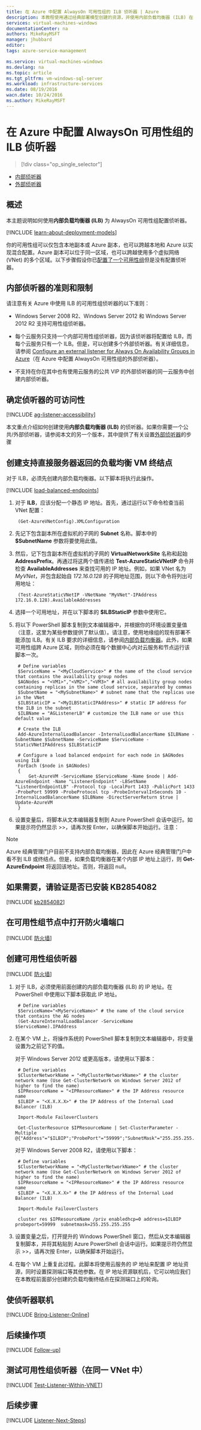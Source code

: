 ```yaml
---
title: 在 Azure 中配置 AlwaysOn 可用性组的 ILB 侦听器 | Azure
description: 本教程使用通过经典部署模型创建的资源，并使用内部负载均衡器 (ILB) 在 Azure 中创建 AlwaysOn 可用性组侦听器。
services: virtual-machines-windows
documentationCenter: na
authors: MikeRayMSFT
manager: jhubbard
editor: 
tags: azure-service-management

ms.service: virtual-machines-windows
ms.devlang: na
ms.topic: article
ms.tgt_pltfrm: vm-windows-sql-server
ms.workload: infrastructure-services
ms.date: 08/19/2016
wacn.date: 10/24/2016
ms.author: MikeRayMSFT
---
```


# 在 Azure 中配置 AlwaysOn 可用性组的 ILB 侦听器

> [!div class="op_single_selector"]
- [内部侦听器](./virtual-machines-windows-classic-ps-sql-int-listener.md)
- [外部侦听器](./virtual-machines-windows-classic-ps-sql-ext-listener.md)

## 概述

本主题说明如何使用**内部负载均衡器 (ILB)** 为 AlwaysOn 可用性组配置侦听器。

[!INCLUDE [learn-about-deployment-models](../../includes/learn-about-deployment-models-classic-include.md)]

你的可用性组可以仅包含本地副本或 Azure 副本，也可以跨越本地和 Azure 以实现混合配置。Azure 副本可以位于同一区域，也可以跨越使用多个虚拟网络 (VNet) 的多个区域。以下步骤假设你已[配置了一个可用性组](./virtual-machines-windows-classic-portal-sql-alwayson-availability-groups.md)但是没有配置侦听器。

## 内部侦听器的准则和限制
请注意有关 Azure 中使用 ILB 的可用性组侦听器的以下准则：

- Windows Server 2008 R2、Windows Server 2012 和 Windows Server 2012 R2 支持可用性组侦听器。

- 每个云服务只支持一个内部可用性组侦听器，因为该侦听器将配置给 ILB，而每个云服务只有一个 ILB。但是，可以创建多个外部侦听器。有关详细信息，请参阅 [Configure an external listener for Always On Availability Groups in Azure](./virtual-machines-windows-classic-ps-sql-ext-listener.md)（在 Azure 中配置 AlwaysOn 可用性组的外部侦听器）。

- 不支持在你在其中也有使用云服务的公共 VIP 的外部侦听器的同一云服务中创建内部侦听器。

## 确定侦听器的可访问性

[!INCLUDE [ag-listener-accessibility](../../includes/virtual-machines-ag-listener-determine-accessibility.md)]

本文重点介绍如何创建使用**内部负载均衡器 (ILB)** 的侦听器。如果你需要一个公共/外部侦听器，请参阅本文的另一个版本，其中提供了有关设置[外部侦听器](./virtual-machines-windows-classic-ps-sql-ext-listener.md)的步骤

## 创建支持直接服务器返回的负载均衡 VM 终结点

对于 ILB，必须先创建内部负载均衡器。以下脚本将执行此操作。

[!INCLUDE [load-balanced-endpoints](../../includes/virtual-machines-ag-listener-load-balanced-endpoints.md)]

1. 对于 **ILB**，应该分配一个静态 IP 地址。首先，通过运行以下命令检查当前 VNet 配置：

        (Get-AzureVNetConfig).XMLConfiguration

1. 先记下包含副本所在虚拟机的子网的 **Subnet** 名称。脚本中的 **$SubnetName** 参数将要使用此值。

1. 然后，记下包含副本所在虚拟机的子网的 **VirtualNetworkSite** 名称和起始 **AddressPrefix**。再通过将这两个值传递给 **Test-AzureStaticVNetIP** 命令并检查 **AvailableAddresses** 来查找可用的 IP 地址。例如，如果 VNet 名为 *MyVNet*，并包含起始自 *172.16.0.128* 的子网地址范围，则以下命令将列出可用地址：

        (Test-AzureStaticVNetIP -VNetName "MyVNet"-IPAddress 172.16.0.128).AvailableAddresses

1. 选择一个可用地址，并在以下脚本的 **$ILBStaticIP** 参数中使用它。

3. 将以下 PowerShell 脚本复制到文本编辑器中，并根据你的环境设置变量值（注意，这里为某些参数提供了默认值）。请注意，使用地缘组的现有部署不能添加 ILB。有关 ILB 要求的详细信息，请参阅[内部负载均衡器](../load-balancer/load-balancer-internal-overview.md)。此外，如果可用性组跨 Azure 区域，则你必须在每个数据中心内对云服务和节点运行该脚本一次。

        # Define variables
        $ServiceName = "<MyCloudService>" # the name of the cloud service that contains the availability group nodes
        $AGNodes = "<VM1>","<VM2>","<VM3>" # all availability group nodes containing replicas in the same cloud service, separated by commas
        $SubnetName = "<MySubnetName>" # subnet name that the replicas use in the VNet
        $ILBStaticIP = "<MyILBStaticIPAddress>" # static IP address for the ILB in the subnet
        $ILBName = "AGListenerLB" # customize the ILB name or use this default value

        # Create the ILB
        Add-AzureInternalLoadBalancer -InternalLoadBalancerName $ILBName -SubnetName $SubnetName -ServiceName $ServiceName -StaticVNetIPAddress $ILBStaticIP

        # Configure a load balanced endpoint for each node in $AGNodes using ILB
        ForEach ($node in $AGNodes)
        {
            Get-AzureVM -ServiceName $ServiceName -Name $node | Add-AzureEndpoint -Name "ListenerEndpoint" -LBSetName "ListenerEndpointLB" -Protocol tcp -LocalPort 1433 -PublicPort 1433 -ProbePort 59999 -ProbeProtocol tcp -ProbeIntervalInSeconds 10 -InternalLoadBalancerName $ILBName -DirectServerReturn $true | Update-AzureVM
        }

1. 设置变量后，将脚本从文本编辑器复制到 Azure PowerShell 会话中运行。如果提示符仍然显示 >>，请再次按 Enter，以确保脚本开始运行。注意：

>[!NOTE]
> Azure 经典管理门户目前不支持内部负载均衡器，因此在 Azure 经典管理门户中看不到 ILB 或终结点。但是，如果负载均衡器在某个内部 IP 地址上运行，则 **Get-AzureEndpoint** 将返回该地址。否则，将返回 null。

## 如果需要，请验证是否已安装 KB2854082

[!INCLUDE [kb2854082](../../includes/virtual-machines-ag-listener-kb2854082.md)]

## 在可用性组节点中打开防火墙端口

[!INCLUDE [防火墙](../../includes/virtual-machines-ag-listener-open-firewall.md)]

## 创建可用性组侦听器

[!INCLUDE [防火墙](../../includes/virtual-machines-ag-listener-create-listener.md)]

1. 对于 ILB，必须使用前面创建的内部负载均衡器 (ILB) 的 IP 地址。在 PowerShell 中使用以下脚本获取此 IP 地址。

        # Define variables
        $ServiceName="<MyServiceName>" # the name of the cloud service that contains the AG nodes
        (Get-AzureInternalLoadBalancer -ServiceName $ServiceName).IPAddress

1. 在某个 VM 上，将操作系统的 PowerShell 脚本复制到文本编辑器中，将变量设置为之前记下的值。

    对于 Windows Server 2012 或更高版本，请使用以下脚本：

        # Define variables
        $ClusterNetworkName = "<MyClusterNetworkName>" # the cluster network name (Use Get-ClusterNetwork on Windows Server 2012 of higher to find the name)
        $IPResourceName = "<IPResourceName>" # the IP Address resource name
        $ILBIP = "<X.X.X.X>" # the IP Address of the Internal Load Balancer (ILB)

        Import-Module FailoverClusters

        Get-ClusterResource $IPResourceName | Set-ClusterParameter -Multiple @{"Address"="$ILBIP";"ProbePort"="59999";"SubnetMask"="255.255.255.255";"Network"="$ClusterNetworkName";"EnableDhcp"=0}

    对于 Windows Server 2008 R2，请使用以下脚本：

        # Define variables
        $ClusterNetworkName = "<MyClusterNetworkName>" # the cluster network name (Use Get-ClusterNetwork on Windows Server 2012 of higher to find the name)
        $IPResourceName = "<IPResourceName>" # the IP Address resource name
        $ILBIP = "<X.X.X.X>" # the IP Address of the Internal Load Balancer (ILB)

        Import-Module FailoverClusters

        cluster res $IPResourceName /priv enabledhcp=0 address=$ILBIP probeport=59999  subnetmask=255.255.255.255

1. 设置变量之后，打开提升的 Windows PowerShell 窗口，然后从文本编辑器复制脚本，并将其粘贴到 Azure PowerShell 会话中运行。如果提示符仍然显示 >>，请再次按 Enter，以确保脚本开始运行。

2. 在每个 VM 上重复此过程。此脚本将使用云服务的 IP 地址来配置 IP 地址资源，同时设置探测端口等其他参数。在 IP 地址资源联机后，它可以响应我们在本教程前面部分创建的负载均衡终结点在探测端口上的轮询。

## 使侦听器联机

[!INCLUDE [Bring-Listener-Online](../../includes/virtual-machines-ag-listener-bring-online.md)]

## 后续操作项

[!INCLUDE [Follow-up](../../includes/virtual-machines-ag-listener-follow-up.md)]

## 测试可用性组侦听器（在同一 VNet 中）

[!INCLUDE [Test-Listener-Within-VNET](../../includes/virtual-machines-ag-listener-test.md)]

## 后续步骤

[!INCLUDE [Listener-Next-Steps](../../includes/virtual-machines-ag-listener-next-steps.md)]

<!---HONumber=Mooncake_1017_2016-->